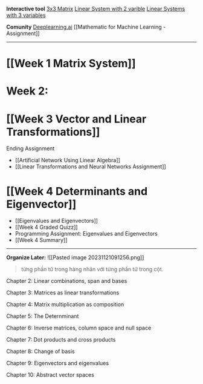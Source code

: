 

**Interactive tool**
[3x3 Matrix](https://www.coursera.org/learn/machine-learning-linear-algebra/supplement/ZR44d/interactive-tool-system-of-equations-as-planes-3x3) 
[Linear System with 2 varible](https://www.coursera.org/learn/machine-learning-linear-algebra/supplement/0u0Uy/interactive-tool-graphical-representation-of-linear-systems-with-2-variables)
[Linear Systems with 3 variables](https://www.coursera.org/learn/machine-learning-linear-algebra/supplement/ma7Rv/interactive-tool-graphical-representation-of-linear-systems-with-3-variables)

**Comunity**
[Deeplearning.ai](https://community.deeplearning.ai/)
[[Mathematic for Machine Learning - Assignment]]

---

# [[Week 1 Matrix System]]

# Week 2: 

# [[Week 3 Vector and Linear Transformations]]
Ending Assignment
+ [[Artificial Network Using Linear Algebra]]
+ [[Linear Transformations and Neural Networks Assignment]]


# [[Week 4 Determinants and Eigenvector]]
+ [[Eigenvalues and Eigenvectors]]
+ [[Week 4 Graded Quizz]]
+ Programming Assignment: Eigenvalues and Eigenvectors
+ [[Week 4 Summary]]




---


**Organize Later:**
![[Pasted image 20231121091256.png]]
> từng phần tử trong hàng nhân với từng phần tử trong cột.



Chapter 2: Linear combinations, span and bases

Chapter 3: Matrices as linear transformations

Chapter 4: Matrix multiplication as composition

Chapter 5: The Deternminant

Chapter 6: Inverse matrices, column space and null space

Chapter 7: Dot products and cross products

Chapter 8: Change of basis

Chapter 9: Eigenvectors and eigenvalues

Chapter 10: Abstract vector spaces

